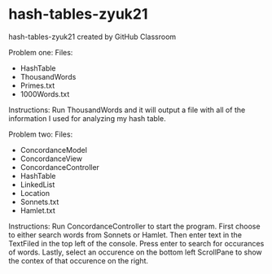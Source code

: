 # hash-tables-zyuk21
hash-tables-zyuk21 created by GitHub Classroom

Problem one:
Files:
- HashTable
- ThousandWords
- Primes.txt
- 1000Words.txt

Instructions:
Run ThousandWords and it will output a file with all of the information I used for analyzing my hash table.

Problem two:
Files:
- ConcordanceModel
- ConcordanceView
- ConcordanceController
- HashTable
- LinkedList
- Location
- Sonnets.txt
- Hamlet.txt

Instructions:
Run ConcordanceController to start the program. First choose to either search words from Sonnets or Hamlet. Then enter text in the TextFiled in the top left of the console. Press enter to search for occurances of words. Lastly, select an occurence on the bottom left ScrollPane to show the contex of that occurence on the right.
